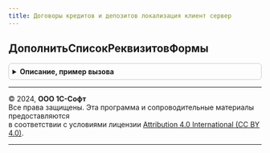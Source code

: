 ```yaml
---
title: Договоры кредитов и депозитов локализация клиент сервер
---
```



## ДополнитьСписокРеквизитовФормы
<details style="margin: 1em 0; padding: 0.5em; border: 1px solid #ccc; border-radius: 6px;">

<summary style="font-weight: bold; cursor: pointer;">Описание, пример вызова</summary>

```bsl

Процедура ДополнитьСписокРеквизитовФормы(РеквизитыФормы) Экспорт
```

Пример вызова
```bsl
ДоговорыКредитовИДепозитовЛокализацияКлиентСервер.ДополнитьСписокРеквизитовФормы(РеквизитыФормы) 
```
</details>

---

© 2024, **ООО 1С-Софт**  
Все права защищены. Эта программа и сопроводительные материалы предоставляются  
в соответствии с условиями лицензии [Attribution 4.0 International (CC BY 4.0)](https://creativecommons.org/licenses/by/4.0/legalcode).

---
